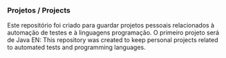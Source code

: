 ### Projetos / Projects
Este repositório foi criado para guardar projetos pessoais relacionados à automação de testes e à linguagens programação.
O primeiro projeto será de Java
EN: This repository was created to keep personal projects related to automated tests and programming languages.
